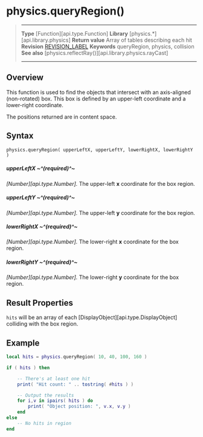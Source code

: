 
# physics.queryRegion()

> --------------------- ------------------------------------------------------------------------------------------
> __Type__              [Function][api.type.Function]
> __Library__           [physics.*][api.library.physics]
> __Return value__      Array of tables describing each hit
> __Revision__          [REVISION_LABEL](REVISION_URL)
> __Keywords__          queryRegion, physics, collision
> __See also__          [physics.reflectRay()][api.library.physics.rayCast]
> --------------------- ------------------------------------------------------------------------------------------

## Overview

This function is used to find the objects that intersect with an axis-aligned (non-rotated) box. This box is defined by an <nobr>upper-left</nobr> coordinate and a <nobr>lower-right</nobr> coordinate.

The positions returned are in content space.


## Syntax

	physics.queryRegion( upperLeftX, upperLeftY, lowerRightX, lowerRightY )

##### upperLeftX ~^(required)^~
_[Number][api.type.Number]._ The upper-left __x__ coordinate for the box region.

##### upperLeftY ~^(required)^~
_[Number][api.type.Number]._ The upper-left __y__ coordinate for the box region.

##### lowerRightX ~^(required)^~
_[Number][api.type.Number]._ The lower-right __x__ coordinate for the box region.

##### lowerRightY ~^(required)^~
_[Number][api.type.Number]._ The lower-right __y__ coordinate for the box region.


## Result Properties

`hits` will be an array of each [DisplayObject][api.type.DisplayObject] colliding with the box region.


## Example

`````lua
local hits = physics.queryRegion( 10, 40, 100, 160 )

if ( hits ) then

    -- There's at least one hit
    print( "Hit count: " .. tostring( #hits ) )

    -- Output the results
    for i,v in ipairs( hits ) do
        print( "Object position: ", v.x, v.y )
    end
else
    -- No hits in region
end
`````
